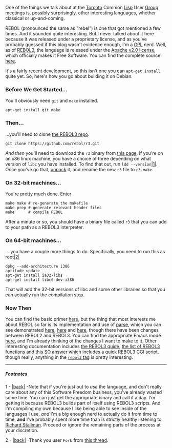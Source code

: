 One of the things we talk about at the [Toronto](http://www.lisptoronto.org/) Common [Lisp](http://lispwiki.inaimathi.ca/) User [Group](https://groups.google.com/forum/#!forum/toronto-lisp-users-group) meetings is, possibly surprisingly, other interesting languages, whether classical or up-and-coming.

REBOL (pronounced the same as "rebel") is one that got mentioned a few times. And it sounded quite interesting. But I never talked about it here because it was released under a proprietary license, and as you've probably guessed if this blog wasn't evidence enough, I'm a [GPL](http://www.gnu.org/licenses/gpl.html) nerd. Well, as of [REBOL3](http://www.rebol.com/rebol3/), the language is released under the [Apache v2.0 license](http://www.apache.org/licenses/LICENSE-2.0), which officially makes it Free Software. You can find the complete source [here](https://github.com/rebol/r3).

It's a fairly recent development, so this isn't one you can `apt-get install` quite yet. So, here's how you go about building it on Debian.

### Before We Get Started...

You'll obviously need `git` and `make` installed.

```shell
apt-get install git make
```

### Then...

...you'll need to clone [the REBOL3 repo](https://github.com/rebol/r3).

```shell
git clone https://github.com/rebol/r3.git
```

*And then* you'll need to download the `r3` binary from [this page](http://www.rebol.com/r3/downloads.html). If you're on an x86 linux machine, you have a choice of three depending on what version of `libc` you have installed. To find that out, run `ldd --version`<a name="note-Sat-Jul-20-204704EDT-2013"></a>[|1|](#foot-Sat-Jul-20-204704EDT-2013). Once you've go that, [unpack](https://github.com/Inaimathi/shell-ui/blob/master/python/unpack) it, and rename the new `r3` file to `r3-make`.

### On 32-bit machines...

You're pretty much done. Enter

```shell
make make # re-generate the makefile
make prep # generate relevant header files
make      # compile REBOL
```

After a minute or so, you should have a binary file called `r3` that you can add to your path as a REBOL3 interpreter.

### On 64-bit machines...

... you have a couple more things to do. Specifically, you need to run this as root<a name="note-Sat-Jul-20-204707EDT-2013"></a>[|2|](#foot-Sat-Jul-20-204707EDT-2013)

```shell
dpkg --add-architecture i386
aptitude update
apt-get install ia32-libs
apt-get install libc6-dev-i386
```

That will add the 32-bit versions of libc and some other libraries so that you can actually run the compilation step.

### Now Then

You can find the basic primer [here](http://www.rebol.com/rebolsteps.html), but the thing that most interests me about REBOL so far is its implementation and use of [parse](http://www.rebol.com/r3/docs/functions/parse.html), which you can see demonstrated [here](http://rebol-land.blogspot.ca/2013/03/rebols-answer-to-regex-parse-and-rebol.html), [here](http://rebol.com/docs/core23/rebolcore-15.html) and [here](http://recoding.blogspot.in/2013/02/looking-to-learn-something-new-try-rebol.html), though there have been changes between REBOL2 and REBOL3. You can find the appropriate Emacs mode [here](http://www.rebol.com/tools/rebol.el), and I'm already thinking of the changes I want to make to it. Other interesting documentation includes [the REBOL3 guide](http://www.rebol.com/r3/docs/guide.html), [the list of REBOL3 functions](http://www.rebol.com/r3/docs/functions.html) and [this SO answer](http://stackoverflow.com/a/14184638) which includes a quick REBOL3 CGI script, though really, anything in the [`rebol3` tag](http://stackoverflow.com/questions/tagged/rebol3) is pretty interesting.

* * *
##### Footnotes

1 - <a name="foot-Sat-Jul-20-204704EDT-2013"></a>[|back|](#note-Sat-Jul-20-204704EDT-2013) -Note that if you're just out to *use* the language, and don't really care about any of this Software Freedom business, you've already wasted some time. You can just get the appropriate binary and call it a day. I'm getting it because REBOL3 builds part of itself using REBOL3 scripts. And I'm compiling my own because I like being able to see inside of the languages I use, *and* I'm a big enough nerd to actually do it from time to time, **and** I've probably spent more time than is strictly healthy listening to [Richard Stallman](http://www.youtube.com/watch?v=SNBMdDaYhZA). Proceed or ignore the remaining parts of the process at your discretion.

2 - <a name="foot-Sat-Jul-20-204707EDT-2013"></a>[|back|](#note-Sat-Jul-20-204707EDT-2013) -Thank you user `Fork` from [this thread](http://www.rebol.com/cgi-bin/blog.r?view=0519).
